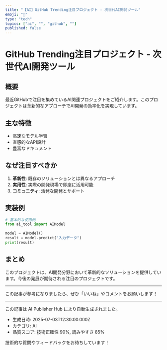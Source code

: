 ```yaml
---
title: "【AI】GitHub Trending注目プロジェクト - 次世代AI開発ツール"
emoji: "🔮"
type: "tech"
topics: ["ai", "", "github", ""]
published: false
---
```


# GitHub Trending注目プロジェクト - 次世代AI開発ツール

## 概要

最近GitHubで注目を集めているAI関連プロジェクトをご紹介します。このプロジェクトは革新的なアプローチでAI開発の効率化を実現しています。

## 主な特徴

- 高速なモデル学習
- 直感的なAPI設計
- 豊富なドキュメント

## なぜ注目すべきか

1. **革新性**: 既存のソリューションとは異なるアプローチ
2. **実用性**: 実際の開発現場で即座に活用可能
3. **コミュニティ**: 活発な開発とサポート

## 実装例

```python
# 基本的な使用例
from ai_tool import AIModel

model = AIModel()
result = model.predict("入力データ")
print(result)
```

## まとめ

このプロジェクトは、AI開発分野において革新的なソリューションを提供しています。今後の発展が期待される注目のプロジェクトです。

---

この記事が参考になりましたら、ぜひ「いいね」やコメントをお願いします！

---

この記事は AI Publisher Hub により自動生成されました。
- 生成日時: 2025-07-03T12:30:00.000Z
- カテゴリ: AI
- 品質スコア: 技術正確性 90%, 読みやすさ 85%

技術的な質問やフィードバックをお待ちしています！